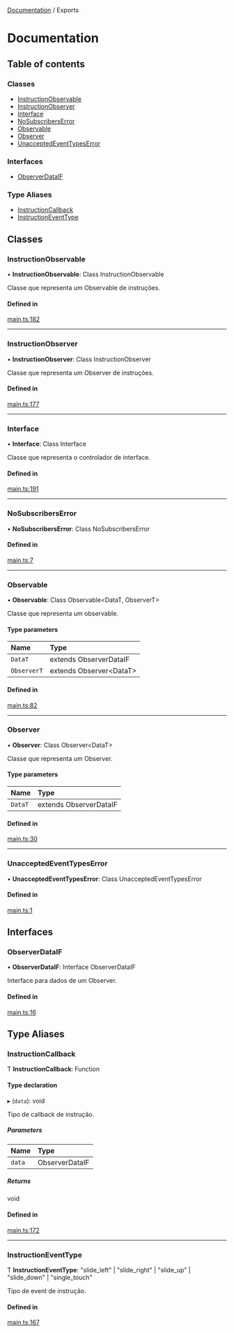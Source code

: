 [Documentation](README.md) / Exports

# Documentation

## Table of contents

### Classes

- [InstructionObservable](undefined)
- [InstructionObserver](undefined)
- [Interface](undefined)
- [NoSubscribersError](undefined)
- [Observable](undefined)
- [Observer](undefined)
- [UnacceptedEventTypesError](undefined)

### Interfaces

- [ObserverDataIF](undefined)

### Type Aliases

- [InstructionCallback](undefined)
- [InstructionEventType](undefined)

## Classes

### InstructionObservable

• **InstructionObservable**: Class InstructionObservable

Classe que representa um Observable de instruções.

#### Defined in

[main.ts:182](https://github.com/moccot/aplicacao_computacao_e_socidedade/blob/1d99269/main.ts#L182)

___

### InstructionObserver

• **InstructionObserver**: Class InstructionObserver

Classe que representa um Observer de instruções.

#### Defined in

[main.ts:177](https://github.com/moccot/aplicacao_computacao_e_socidedade/blob/1d99269/main.ts#L177)

___

### Interface

• **Interface**: Class Interface

Classe que representa o controlador de interface.

#### Defined in

[main.ts:191](https://github.com/moccot/aplicacao_computacao_e_socidedade/blob/1d99269/main.ts#L191)

___

### NoSubscribersError

• **NoSubscribersError**: Class NoSubscribersError

#### Defined in

[main.ts:7](https://github.com/moccot/aplicacao_computacao_e_socidedade/blob/1d99269/main.ts#L7)

___

### Observable

• **Observable**: Class Observable<DataT, ObserverT\>

Classe que representa um observable.

#### Type parameters

| Name | Type |
| :------ | :------ |
| `DataT` | extends ObserverDataIF |
| `ObserverT` | extends Observer<DataT\> |

#### Defined in

[main.ts:82](https://github.com/moccot/aplicacao_computacao_e_socidedade/blob/1d99269/main.ts#L82)

___

### Observer

• **Observer**: Class Observer<DataT\>

Classe que representa um Observer.

#### Type parameters

| Name | Type |
| :------ | :------ |
| `DataT` | extends ObserverDataIF |

#### Defined in

[main.ts:30](https://github.com/moccot/aplicacao_computacao_e_socidedade/blob/1d99269/main.ts#L30)

___

### UnacceptedEventTypesError

• **UnacceptedEventTypesError**: Class UnacceptedEventTypesError

#### Defined in

[main.ts:1](https://github.com/moccot/aplicacao_computacao_e_socidedade/blob/1d99269/main.ts#L1)

## Interfaces

### ObserverDataIF

• **ObserverDataIF**: Interface ObserverDataIF

Interface para dados de um Observer.

#### Defined in

[main.ts:16](https://github.com/moccot/aplicacao_computacao_e_socidedade/blob/1d99269/main.ts#L16)

## Type Aliases

### InstructionCallback

Ƭ **InstructionCallback**: Function

#### Type declaration

▸ (`data`): void

Tipo de callback de instrução.

##### Parameters

| Name | Type |
| :------ | :------ |
| `data` | ObserverDataIF |

##### Returns

void

#### Defined in

[main.ts:172](https://github.com/moccot/aplicacao_computacao_e_socidedade/blob/1d99269/main.ts#L172)

___

### InstructionEventType

Ƭ **InstructionEventType**: "slide\_left" \| "slide\_right" \| "slide\_up" \| "slide\_down" \| "single\_touch"

Tipo de event de instrução.

#### Defined in

[main.ts:167](https://github.com/moccot/aplicacao_computacao_e_socidedade/blob/1d99269/main.ts#L167)
